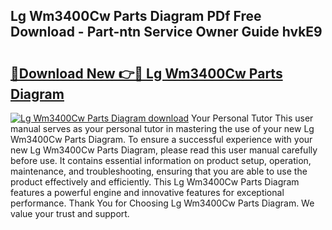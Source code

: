 ## Lg Wm3400Cw Parts Diagram PDf Free Download - Part-ntn Service Owner Guide hvkE9

# <h2><a href="http://dfmdova.blite.top/?on=Lg+Wm3400Cw+Parts+Diagram">🔗Download New 👉🔴 Lg Wm3400Cw Parts Diagram</a></h2>

[![Lg Wm3400Cw Parts Diagram download](https://i.imgur.com/lujVjoI.png)](http://dfmdova.blite.top/?on=Lg+Wm3400Cw+Parts+Diagram)
Your Personal Tutor This user manual serves as your personal tutor in mastering the use of your new Lg Wm3400Cw Parts Diagram. To ensure a successful experience with your new Lg Wm3400Cw Parts Diagram, please read this user manual carefully before use. It contains essential information on product setup, operation, maintenance, and troubleshooting, ensuring that you are able to use the product effectively and efficiently. This Lg Wm3400Cw Parts Diagram features a powerful engine and innovative features for exceptional performance. Thank You for Choosing Lg Wm3400Cw Parts Diagram. We value your trust and support.
